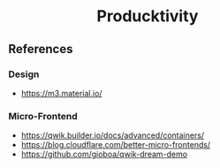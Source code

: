 <h1 align="center">Producktivity</h1>

## References

### Design

- https://m3.material.io/

### Micro-Frontend

- https://qwik.builder.io/docs/advanced/containers/
- https://blog.cloudflare.com/better-micro-frontends/
- https://github.com/gioboa/qwik-dream-demo

